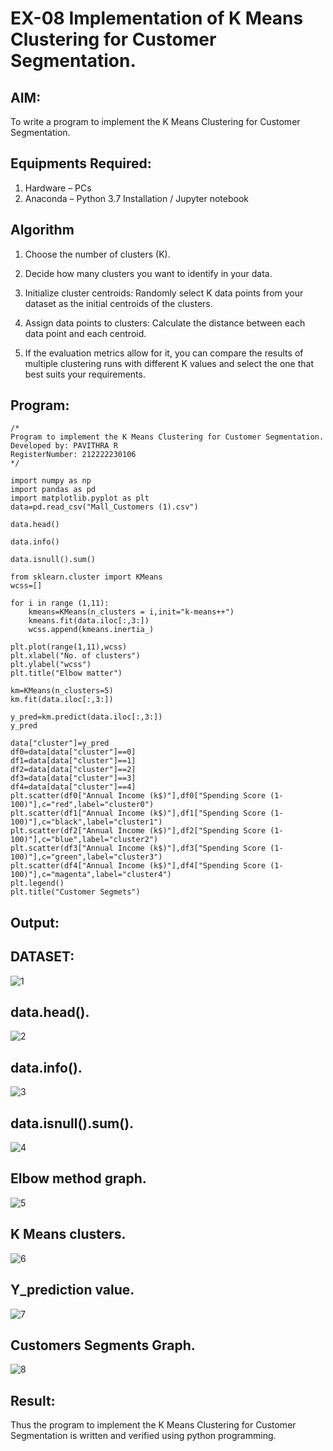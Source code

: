 # EX-08 Implementation of K Means Clustering for Customer Segmentation.

## AIM:
To write a program to implement the K Means Clustering for Customer Segmentation.

## Equipments Required:
1. Hardware – PCs
2. Anaconda – Python 3.7 Installation / Jupyter notebook

## Algorithm

1. Choose the number of clusters (K).

2. Decide how many clusters you want to identify in your data.

3. Initialize cluster centroids: Randomly select K data points from your dataset as the initial centroids of the clusters.

4. Assign data points to clusters: Calculate the distance between each data point and each centroid.

5. If the evaluation metrics allow for it, you can compare the results of multiple clustering runs with different K values and select the one that best suits your requirements.

## Program:
```
/*
Program to implement the K Means Clustering for Customer Segmentation.
Developed by: PAVITHRA R
RegisterNumber: 212222230106
*/

import numpy as np
import pandas as pd
import matplotlib.pyplot as plt
data=pd.read_csv("Mall_Customers (1).csv")

data.head()

data.info()

data.isnull().sum()

from sklearn.cluster import KMeans
wcss=[]

for i in range (1,11):
    kmeans=KMeans(n_clusters = i,init="k-means++")
    kmeans.fit(data.iloc[:,3:])
    wcss.append(kmeans.inertia_)

plt.plot(range(1,11),wcss)
plt.xlabel("No. of clusters")
plt.ylabel("wcss")
plt.title("Elbow matter")

km=KMeans(n_clusters=5)
km.fit(data.iloc[:,3:])

y_pred=km.predict(data.iloc[:,3:])
y_pred

data["cluster"]=y_pred
df0=data[data["cluster"]==0]
df1=data[data["cluster"]==1]
df2=data[data["cluster"]==2]
df3=data[data["cluster"]==3]
df4=data[data["cluster"]==4]
plt.scatter(df0["Annual Income (k$)"],df0["Spending Score (1-100)"],c="red",label="cluster0")
plt.scatter(df1["Annual Income (k$)"],df1["Spending Score (1-100)"],c="black",label="cluster1")
plt.scatter(df2["Annual Income (k$)"],df2["Spending Score (1-100)"],c="blue",label="cluster2")
plt.scatter(df3["Annual Income (k$)"],df3["Spending Score (1-100)"],c="green",label="cluster3")
plt.scatter(df4["Annual Income (k$)"],df4["Spending Score (1-100)"],c="magenta",label="cluster4")
plt.legend()
plt.title("Customer Segmets")
```

## Output:
## DATASET:

![1](https://github.com/Pavithraramasaamy/Implementation-of-K-Means-Clustering-for-Customer-Segmentation/assets/118596964/8c29a6e1-9f13-49ec-ad7f-52a2a6ceae0b)


## data.head().
![2](https://github.com/Pavithraramasaamy/Implementation-of-K-Means-Clustering-for-Customer-Segmentation/assets/118596964/28f86f70-eaaa-49a5-8534-b8c8e69d7d31)


## data.info().

![3](https://github.com/Pavithraramasaamy/Implementation-of-K-Means-Clustering-for-Customer-Segmentation/assets/118596964/91a49a82-871f-4aa3-8c9f-75644fd911d2)

## data.isnull().sum().

![4](https://github.com/Pavithraramasaamy/Implementation-of-K-Means-Clustering-for-Customer-Segmentation/assets/118596964/723f23ce-744b-4357-8873-6c48a81e17a6)

## Elbow method graph.

![5](https://github.com/Pavithraramasaamy/Implementation-of-K-Means-Clustering-for-Customer-Segmentation/assets/118596964/af124f8a-c6a7-42a7-8623-4e3bcd2a1ab7)

## K Means clusters.

![6](https://github.com/Pavithraramasaamy/Implementation-of-K-Means-Clustering-for-Customer-Segmentation/assets/118596964/c1e5241d-e46f-4a0b-ba7d-a2034dcdb4e6)

## Y_prediction value.

![7](https://github.com/Pavithraramasaamy/Implementation-of-K-Means-Clustering-for-Customer-Segmentation/assets/118596964/7209528d-b484-4b0c-9961-9f3af99f1eb9)

## Customers Segments Graph.

![8](https://github.com/Pavithraramasaamy/Implementation-of-K-Means-Clustering-for-Customer-Segmentation/assets/118596964/3aa6d9ca-b7a2-4d93-8ac2-98a4e2ccaaea)


## Result:
Thus the program to implement the K Means Clustering for Customer Segmentation is written and verified using python programming.
